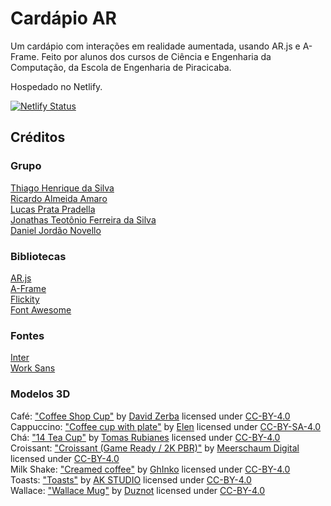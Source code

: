 # Cardápio AR
Um cardápio com interações em realidade aumentada, usando AR.js e A-Frame.
Feito por alunos dos cursos de Ciência e Engenharia da Computação, da Escola de Engenharia de Piracicaba.

Hospedado no Netlify.

[![Netlify Status](https://api.netlify.com/api/v1/badges/ffe1faa7-37ce-4531-9f8a-bbc7d29bfacf/deploy-status)](https://app.netlify.com/sites/cardapio-ar/deploys)

## Créditos
### Grupo
[Thiago Henrique da Silva](https://github.com/Bygrilinho)  
[Ricardo Almeida Amaro](https://github.com/Riccks)  
[Lucas Prata Pradella](https://github.com/pradellalpz)  
[Jonathas Teotônio Ferreira da Silva](https://github.com/Preto4k)  
[Daniel Jordão Novello](https://github.com/DaniNovello)
### Bibliotecas
[AR.js](https://ar-js-org.github.io/AR.js-Docs/)  
[A-Frame](https://aframe.io/)  
[Flickity](https://flickity.metafizzy.co/)  
[Font Awesome](https://fontawesome.com/)
### Fontes
[Inter](https://fonts.google.com/specimen/Inter)  
[Work Sans](https://fonts.google.com/specimen/Work+Sans)
### Modelos 3D
Café: ["Coffee Shop Cup"](https://sketchfab.com/3d-models/coffee-shop-cup-37e6805f2b7a4158a1d61fe75f8e2a33) by [David Zerba](https://sketchfab.com/DavidZerba) licensed under [CC-BY-4.0](https://creativecommons.org/licenses/by/4.0/)  
Cappuccino: ["Coffee cup with plate"](https://sketchfab.com/3d-models/coffee-cup-with-plate-c3132a723f434ce2b94e2e563420ef7a) by [Elen](https://sketchfab.com/Kitty999) licensed under [CC-BY-SA-4.0](http://creativecommons.org/licenses/by-sa/4.0/)  
Chá: ["14 Tea Cup"](https://sketchfab.com/3d-models/14-tea-cup-77e5bdbe069a41e4a1354f67b1f7bd2a) by [Tomas Rubianes](https://sketchfab.com/rasamot) licensed under [CC-BY-4.0](https://creativecommons.org/licenses/by/4.0/)  
Croissant: ["Croissant (Game Ready / 2K PBR)"](https://sketchfab.com/3d-models/croissant-game-ready-2k-pbr-c512d041ead447f091eeb31982558d80) by [Meerschaum Digital](https://sketchfab.com/meerschaumdigital) licensed under [CC-BY-4.0](http://creativecommons.org/licenses/by/4.0/)  
Milk Shake: ["Creamed coffee"](https://sketchfab.com/3d-models/creamed-coffee-c8954abbb95543478bcc61d9b08890ff) by [GhInko](https://sketchfab.com/GhInko) licensed under [CC-BY-4.0](https://creativecommons.org/licenses/by/4.0/)  
Toasts: ["Toasts"](https://sketchfab.com/3d-models/toasts-ae97003dff3d45ac9f17c2b8f3a25398) by [AK STUDIO](https://sketchfab.com/inven2000) licensed under [CC-BY-4.0](http://creativecommons.org/licenses/by/4.0/)  
Wallace: ["Wallace Mug"](https://sketchfab.com/3d-models/wallace-mug-7433fdb49fed4aea9210a841c30aa62c) by [Duznot](https://sketchfab.com/duz_vr) licensed under [CC-BY-4.0](https://creativecommons.org/licenses/by/4.0/)